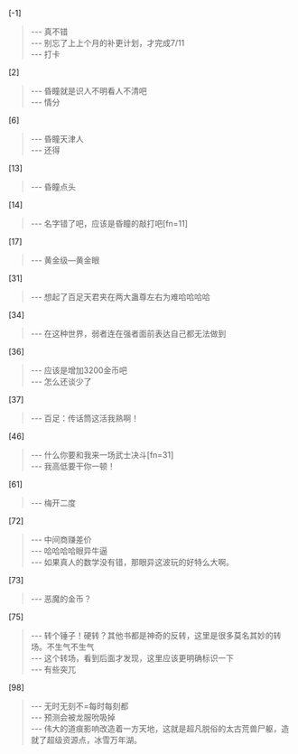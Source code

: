 
[-1] 
>--- 真不错<br>
>--- 别忘了上上个月的补更计划，才完成7/11<br>
>--- 打卡<br>

[2] 
>--- 昏瞳就是识人不明看人不清吧<br>
>--- 情分<br>

[6] 
>--- 昏瞳天津人<br>
>--- 还得<br>

[13] 
>--- 昏瞳点头<br>

[14] 
>--- 名字错了吧，应该是昏瞳的敲打吧[fn=11]<br>

[17] 
>--- 黄金级—黄金眼<br>

[31] 
>--- 想起了百足天君夹在两大蛊尊左右为难哈哈哈哈<br>

[34] 
>--- 在这种世界，弱者连在强者面前表达自己都无法做到<br>

[36] 
>--- 应该是增加3200金币吧<br>
>--- 怎么还谈少了<br>

[37] 
>--- 百足：传话筒这活我熟啊！<br>

[46] 
>--- 什么你要和我来一场武士决斗[fn=31]<br>
>--- 我高低要干你一顿！<br>

[61] 
>--- 梅开二度<br>

[72] 
>--- 中间商赚差价<br>
>--- 哈哈哈哈眼异牛逼<br>
>--- 如果真人的数学没有错，那眼异这波玩的好特么大啊。<br>

[73] 
>--- 恶魔的金币？<br>

[75] 
>--- 转个锤子！硬转？其他书都是神奇的反转，这里是很多莫名其妙的转场。不生气不生气<br>
>--- 这个转场，看到后面才发现，这里应该更明确标识一下<br>
>--- 有些突兀<br>

[98] 
>--- 无时无刻不=每时每刻都<br>
>--- 预测会被龙服吮吸掉<br>
>--- 伟大的道痕影响改造着一方天地，这就是超凡脱俗的太古荒兽尸躯，造就了超级资源点，冰雪万年湖。<br>
